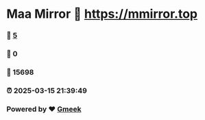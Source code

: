 # Maa Mirror :link: https://mmirror.top 
### :page_facing_up: [5](https://mmirror.top/tag.html) 
### :speech_balloon: 0 
### :hibiscus: 15698 
### :alarm_clock: 2025-03-15 21:39:49 
### Powered by :heart: [Gmeek](https://github.com/Meekdai/Gmeek)
